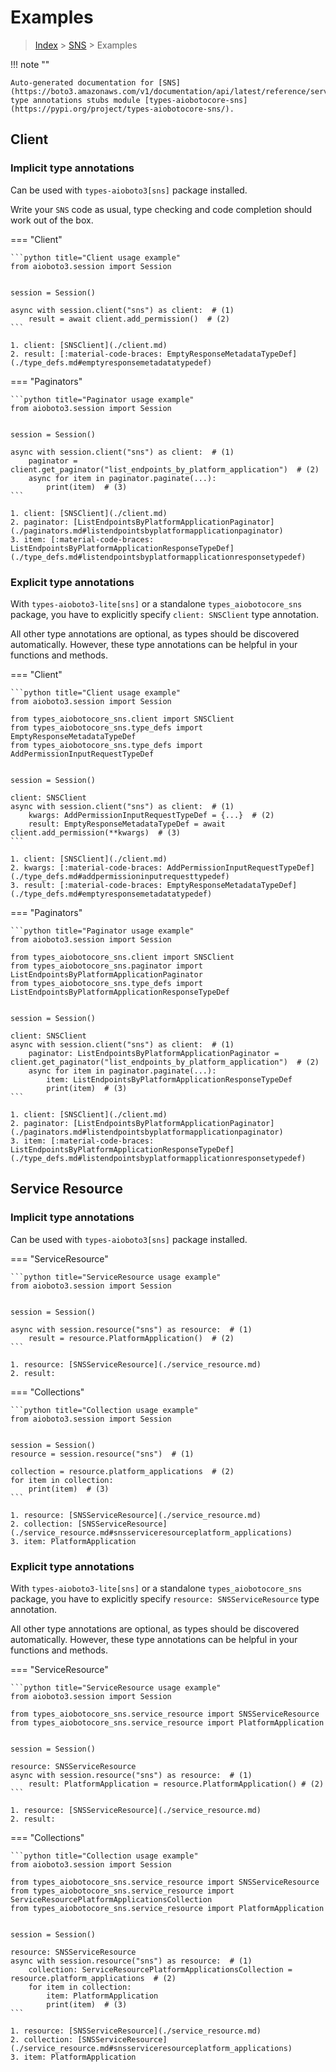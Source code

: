 # Examples

> [Index](../README.md) > [SNS](./README.md) > Examples

!!! note ""

    Auto-generated documentation for [SNS](https://boto3.amazonaws.com/v1/documentation/api/latest/reference/services/sns.html#SNS)
    type annotations stubs module [types-aiobotocore-sns](https://pypi.org/project/types-aiobotocore-sns/).

## Client

### Implicit type annotations

Can be used with `types-aioboto3[sns]` package installed.

Write your `SNS` code as usual,
type checking and code completion should work out of the box.



=== "Client"

    ```python title="Client usage example"
    from aioboto3.session import Session


    session = Session()

    async with session.client("sns") as client:  # (1)
        result = await client.add_permission()  # (2)
    ```

    1. client: [SNSClient](./client.md)
    2. result: [:material-code-braces: EmptyResponseMetadataTypeDef](./type_defs.md#emptyresponsemetadatatypedef) 



=== "Paginators"

    ```python title="Paginator usage example"
    from aioboto3.session import Session


    session = Session()

    async with session.client("sns") as client:  # (1)
        paginator = client.get_paginator("list_endpoints_by_platform_application")  # (2)
        async for item in paginator.paginate(...):
            print(item)  # (3)
    ```

    1. client: [SNSClient](./client.md)
    2. paginator: [ListEndpointsByPlatformApplicationPaginator](./paginators.md#listendpointsbyplatformapplicationpaginator)
    3. item: [:material-code-braces: ListEndpointsByPlatformApplicationResponseTypeDef](./type_defs.md#listendpointsbyplatformapplicationresponsetypedef) 




### Explicit type annotations

With `types-aioboto3-lite[sns]`
or a standalone `types_aiobotocore_sns` package, you have to explicitly specify
`client: SNSClient` type annotation.

All other type annotations are optional, as types should be discovered automatically.
However, these type annotations can be helpful in your functions and methods.


=== "Client"

    ```python title="Client usage example"
    from aioboto3.session import Session

    from types_aiobotocore_sns.client import SNSClient
    from types_aiobotocore_sns.type_defs import EmptyResponseMetadataTypeDef
    from types_aiobotocore_sns.type_defs import AddPermissionInputRequestTypeDef


    session = Session()

    client: SNSClient
    async with session.client("sns") as client:  # (1)
        kwargs: AddPermissionInputRequestTypeDef = {...}  # (2)
        result: EmptyResponseMetadataTypeDef = await client.add_permission(**kwargs)  # (3)
    ```

    1. client: [SNSClient](./client.md)
    2. kwargs: [:material-code-braces: AddPermissionInputRequestTypeDef](./type_defs.md#addpermissioninputrequesttypedef) 
    3. result: [:material-code-braces: EmptyResponseMetadataTypeDef](./type_defs.md#emptyresponsemetadatatypedef) 



=== "Paginators"

    ```python title="Paginator usage example"
    from aioboto3.session import Session

    from types_aiobotocore_sns.client import SNSClient
    from types_aiobotocore_sns.paginator import ListEndpointsByPlatformApplicationPaginator
    from types_aiobotocore_sns.type_defs import ListEndpointsByPlatformApplicationResponseTypeDef


    session = Session()

    client: SNSClient
    async with session.client("sns") as client:  # (1)
        paginator: ListEndpointsByPlatformApplicationPaginator = client.get_paginator("list_endpoints_by_platform_application")  # (2)
        async for item in paginator.paginate(...):
            item: ListEndpointsByPlatformApplicationResponseTypeDef
            print(item)  # (3)
    ```

    1. client: [SNSClient](./client.md)
    2. paginator: [ListEndpointsByPlatformApplicationPaginator](./paginators.md#listendpointsbyplatformapplicationpaginator)
    3. item: [:material-code-braces: ListEndpointsByPlatformApplicationResponseTypeDef](./type_defs.md#listendpointsbyplatformapplicationresponsetypedef) 





## Service Resource

### Implicit type annotations

Can be used with `types-aioboto3[sns]` package installed.


=== "ServiceResource"

    ```python title="ServiceResource usage example"
    from aioboto3.session import Session


    session = Session()

    async with session.resource("sns") as resource:  # (1)
        result = resource.PlatformApplication()  # (2)
    ```

    1. resource: [SNSServiceResource](./service_resource.md)
    2. result: 



=== "Collections"

    ```python title="Collection usage example"
    from aioboto3.session import Session


    session = Session()
    resource = session.resource("sns")  # (1)

    collection = resource.platform_applications  # (2)
    for item in collection:
        print(item)  # (3)
    ```

    1. resource: [SNSServiceResource](./service_resource.md)
    2. collection: [SNSServiceResource](./service_resource.md#snsserviceresourceplatform_applications)
    3. item: PlatformApplication


### Explicit type annotations

With `types-aioboto3-lite[sns]`
or a standalone `types_aiobotocore_sns` package, you have to explicitly specify
`resource: SNSServiceResource` type annotation.

All other type annotations are optional, as types should be discovered automatically.
However, these type annotations can be helpful in your functions and methods.



=== "ServiceResource"

    ```python title="ServiceResource usage example"
    from aioboto3.session import Session

    from types_aiobotocore_sns.service_resource import SNSServiceResource
    from types_aiobotocore_sns.service_resource import PlatformApplication


    session = Session()

    resource: SNSServiceResource
    async with session.resource("sns") as resource:  # (1)
        result: PlatformApplication = resource.PlatformApplication() # (2)
    ```

    1. resource: [SNSServiceResource](./service_resource.md)
    2. result: 



=== "Collections"

    ```python title="Collection usage example"
    from aioboto3.session import Session

    from types_aiobotocore_sns.service_resource import SNSServiceResource
    from types_aiobotocore_sns.service_resource import ServiceResourcePlatformApplicationsCollection
    from types_aiobotocore_sns.service_resource import PlatformApplication


    session = Session()

    resource: SNSServiceResource
    async with session.resource("sns") as resource:  # (1)
        collection: ServiceResourcePlatformApplicationsCollection = resource.platform_applications  # (2)
        for item in collection:
            item: PlatformApplication
            print(item)  # (3)
    ```

    1. resource: [SNSServiceResource](./service_resource.md)
    2. collection: [SNSServiceResource](./service_resource.md#snsserviceresourceplatform_applications)
    3. item: PlatformApplication

